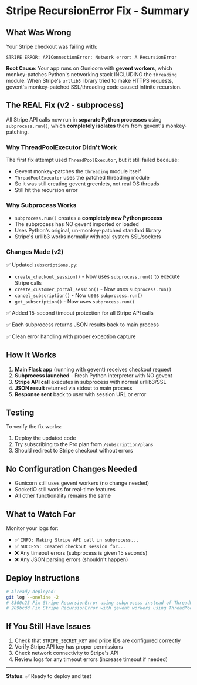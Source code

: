 # Stripe RecursionError Fix - Summary

## What Was Wrong

Your Stripe checkout was failing with:
```
STRIPE ERROR: APIConnectionError: Network error: A RecursionError
```

**Root Cause**: Your app runs on Gunicorn with **gevent workers**, which monkey-patches Python's networking stack INCLUDING the `threading` module. When Stripe's `urllib3` library tried to make HTTPS requests, gevent's monkey-patched SSL/threading code caused infinite recursion.

## The REAL Fix (v2 - subprocess)

All Stripe API calls now run in **separate Python processes** using `subprocess.run()`, which **completely isolates** them from gevent's monkey-patching.

### Why ThreadPoolExecutor Didn't Work

The first fix attempt used `ThreadPoolExecutor`, but it still failed because:
- Gevent monkey-patches the `threading` module itself
- `ThreadPoolExecutor` uses the patched threading module
- So it was still creating gevent greenlets, not real OS threads
- Still hit the recursion error

### Why Subprocess Works

- `subprocess.run()` creates a **completely new Python process**
- The subprocess has NO gevent imported or loaded
- Uses Python's original, un-monkey-patched standard library
- Stripe's urllib3 works normally with real system SSL/sockets

### Changes Made (v2)

✅ Updated `subscriptions.py`:
- `create_checkout_session()` - Now uses `subprocess.run()` to execute Stripe calls
- `create_customer_portal_session()` - Now uses `subprocess.run()`
- `cancel_subscription()` - Now uses `subprocess.run()`
- `get_subscription()` - Now uses `subprocess.run()`

✅ Added 15-second timeout protection for all Stripe API calls

✅ Each subprocess returns JSON results back to main process

✅ Clean error handling with proper exception capture

## How It Works

1. **Main Flask app** (running with gevent) receives checkout request
2. **Subprocess launched** - Fresh Python interpreter with NO gevent
3. **Stripe API call** executes in subprocess with normal urllib3/SSL
4. **JSON result** returned via stdout to main process
5. **Response sent** back to user with session URL or error

## Testing

To verify the fix works:

1. Deploy the updated code
2. Try subscribing to the Pro plan from `/subscription/plans`
3. Should redirect to Stripe checkout without errors

## No Configuration Changes Needed

- Gunicorn still uses gevent workers (no change needed)
- SocketIO still works for real-time features
- All other functionality remains the same

## What to Watch For

Monitor your logs for:
- ✅ `INFO: Making Stripe API call in subprocess...`
- ✅ `SUCCESS: Created checkout session for...`
- ❌ Any timeout errors (subprocess is given 15 seconds)
- ❌ Any JSON parsing errors (shouldn't happen)

## Deploy Instructions

```bash
# Already deployed!
git log --oneline -2
# 8300c25 Fix Stripe RecursionError using subprocess instead of ThreadPoolExecutor
# 289bcdd Fix Stripe RecursionError with gevent workers using ThreadPoolExecutor (first attempt)
```

## If You Still Have Issues

1. Check that `STRIPE_SECRET_KEY` and price IDs are configured correctly
2. Verify Stripe API key has proper permissions
3. Check network connectivity to Stripe's API
4. Review logs for any timeout errors (increase timeout if needed)

---

**Status**: ✅ Ready to deploy and test


